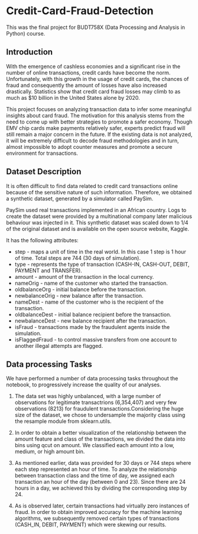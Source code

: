 # Credit-Card-Fraud-Detection

This was the final project for BUDT758X (Data Processing and Analysis in Python) course.

## Introduction

With the emergence of cashless economies and a significant rise in the number of online transactions, credit cards have become the norm. Unfortunately, with this growth in the usage of credit cards, the chances of fraud and consequently the amount of losses have also increased drastically. Statistics show that credit card fraud losses may climb to as much as $10 billion in the United States alone by 2020.

This project focuses on analyzing transaction data to infer some meaningful insights about card fraud. The motivation for this analysis stems from the need to come up with better strategies to promote a safer economy. Though EMV chip cards make payments relatively safer, experts predict fraud will still remain a major concern in the future. If the existing data is not analyzed, it will be extremely difficult to decode fraud methodologies and in turn, almost impossible to adopt counter measures and promote a secure environment for transactions.

## Dataset Description

It is often difficult to find data related to credit card transactions online because of the sensitive nature of such information. Therefore, we obtained a synthetic dataset, generated by a simulator called PaySim.

PaySim used real transactions implemented in an African country. Logs to create the dataset were provided by a multinational company later malicious behaviour was injected in it. This synthetic dataset was scaled down to 1/4 of the original dataset and is available on the open source website, Kaggle.

It has the following attributes:

* step - maps a unit of time in the real world. In this case 1 step is 1 hour of time. Total steps are 744 (30 days of simulation).
* type - represents the type of transaction (CASH-IN, CASH-OUT, DEBIT, PAYMENT and TRANSFER).
* amount - amount of the transaction in the local currency.
* nameOrig - name of the customer who started the transaction.
* oldbalanceOrg - initial balance before the transaction.
* newbalanceOrig - new balance after the transaction.
* nameDest - name of the customer who is the recipient of the transaction.
* oldbalanceDest - initial balance recipient before the transaction.
* newbalanceDest - new balance recipient after the transaction.
* isFraud - transactions made by the fraudulent agents inside the simulation.
* isFlaggedFraud - to control massive transfers from one account to another illegal attempts are flagged.

## Data processing Tasks

We have performed a number of data processing tasks throughout the notebook, to progressively increase the quality of our analyses.

1. The data set was highly unbalanced, with a large number of observations for legitimate transactrions (6,354,407) and very few observations (8213) for fraudulent transactions.Considering the huge size of the dataset, we chose to undersample the majority class using the resample module from sklearn.utils.

2. In order to obtain a better visualization of the relationship between the amount feature and class of the transactions, we divided the data into bins using qcut on amount. We classified each amount into a low, medium, or high amount bin.

3. As mentioned earlier, data was provided for 30 days or 744 steps where each step represented an hour of time. To analyze the relationship between transaction class and the time of day, we assigned each transaction an hour of the day (between 0 and 23). Since there are 24 hours in a day, we achieved this by dividing the corresponding step by 24.

4. As is observed later, certain transactions had virtually zero instances of fraud. In order to obtain improved accuracy for the machine learning algorithms, we subsequently removed certain types of transactions (CASH_IN, DEBIT, PAYMENT) which were skewing our results.
